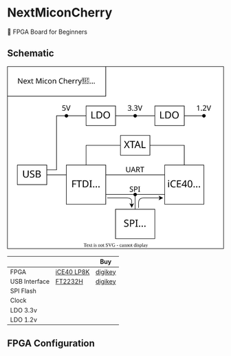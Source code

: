 # NextMiconCherry

🍒 FPGA Board for Beginners

## Schematic

![](img/diagram.dio.svg)

|               |                             | Buy                                              |
| ------------- | --------------------------- | ------------------------------------------------ |
| FPGA          | [iCE40 LP8K](doc/iCE40.pdf) | [digikey](https://www.digikey.jp/short/tc7d9m3n) |
| USB Interface | [FT2232H](doc/FT2232H.pdf)  | [digikey](https://www.digikey.jp/short/h3wjqdqr) |
| SPI Flash     |                             |                                                  |
| Clock         |                             |                                                  |
| LDO 3.3v      |                             |                                                  |
| LDO 1.2v      |                             |                                                  |

## FPGA Configuration
